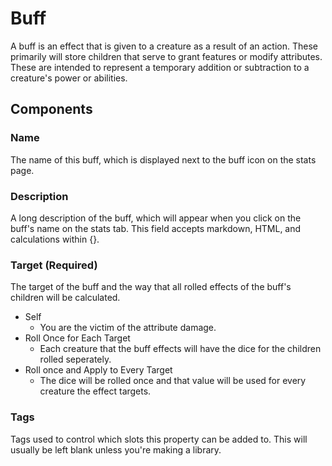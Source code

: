 # Buff
A buff is an effect that is given to a creature as a result of an action. These primarily will store children that serve to grant features or modify attributes. These are intended to represent a temporary addition or subtraction to a creature's power or abilities.
## Components
### Name
The name of this buff, which is displayed next to the buff icon on the stats page.
### Description
A long description of the buff, which will appear when you click on the buff's name on the stats tab. This field accepts markdown, HTML, and calculations within {}.
### Target (Required)
The target of the buff and the way that all rolled effects of the buff's children will be calculated.
* Self
	* You are the victim of the attribute damage.
* Roll Once for Each Target
	* Each creature that the buff effects will have the dice for the children rolled seperately.
* Roll once and Apply to Every Target
	* The dice will be rolled once and that value will be used for every creature the effect targets.

### Tags
Tags used to control which slots this property can be added to. This will usually be left blank unless you're making a library.

